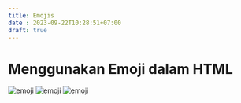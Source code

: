 ```yaml
---
title: Emojis
date : 2023-09-22T10:28:51+07:00
draft: true
---
```


# Menggunakan Emoji dalam HTML


![emoji](emoji1.png)
![emoji](emoji2.png)
![emoji](emoji3.pmg)
